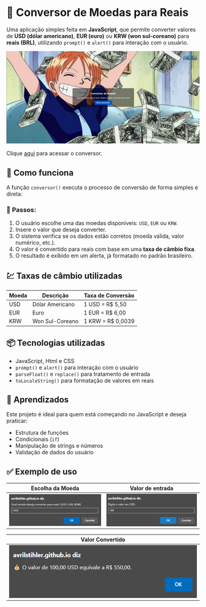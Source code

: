 # 💱 Conversor de Moedas para Reais

Uma aplicação simples feita em **JavaScript**, que permite converter valores de **USD (dólar americano)**, **EUR (euro)** ou **KRW (won sul-coreano)** para **reais (BRL)**, utilizando `prompt()` e `alert()` para interação com o usuário.

![Tela Inicial](images/tela.png)

Clique [aqui](https://avrilstihler.github.io/Conversor-de-Moeda/) para acessar o conversor.

## 🚀 Como funciona

A função `conversor()` executa o processo de conversão de forma simples e direta:

### 🧾 Passos:

1. O usuário escolhe uma das moedas disponíveis: `USD`, `EUR` ou `KRW`.
2. Insere o valor que deseja converter.
3. O sistema verifica se os dados estão corretos (moeda válida, valor numérico, etc.).
4. O valor é convertido para reais com base em uma **taxa de câmbio fixa**.
5. O resultado é exibido em um alerta, já formatado no padrão brasileiro.

## 💹 Taxas de câmbio utilizadas

| Moeda | Descrição          | Taxa de Conversão    |
|-------|--------------------|----------------------|
| USD   | Dólar Americano    | 1 USD = R$ 5,50      |
| EUR   | Euro               | 1 EUR = R$ 6,00      |
| KRW   | Won Sul-Coreano    | 1 KRW = R$ 0,0039    |

## 📦 Tecnologias utilizadas

- JavaScript, Html e CSS
- `prompt()` e `alert()` para interação com o usuário
- `parseFloat()` e `replace()` para tratamento de entrada
- `toLocaleString()` para formatação de valores em reais

## 🧠 Aprendizados

Este projeto é ideal para quem está começando no JavaScript e deseja praticar:

- Estrutura de funções
- Condicionais (`if`)
- Manipulação de strings e números
- Validação de dados do usuário

## ✅ Exemplo de uso

| Escolha da Moeda | Valor de entrada |
|---|---|
| ![Escolha da Moeda](images/moeda.png) | ![Valor](images/valor.png) |

|  Valor Convertido |
|---|
| ![Resultado](images/resultado.png) |

